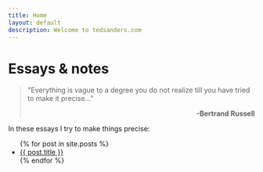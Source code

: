 ```yaml
---
title: Home
layout: default
description: Welcome to tedsanders.com
---
```


# Essays & notes

>"Everything is vague to a degree you do not realize till you have tried to make it precise..."
><p style="font-weight: bold; text-align: right">-Bertrand Russell</p>

In these essays I try to make things precise:

<ul class="no-bullets">
  {% for post in site.posts %}
    <li class="list-row">
    	<div class="clearfix">
	    	<a class="align-left list-title" href="{{ post.url }}">{{ post.title }}</a>
	    	<!-- span class="align-right date list-date"><time datetime="{{post.date|date:"%F"}}">{{post.date|date:"%d %b %Y"}}</time></span -->
    	</div>
    </li>
  {% endfor %}
</ul>